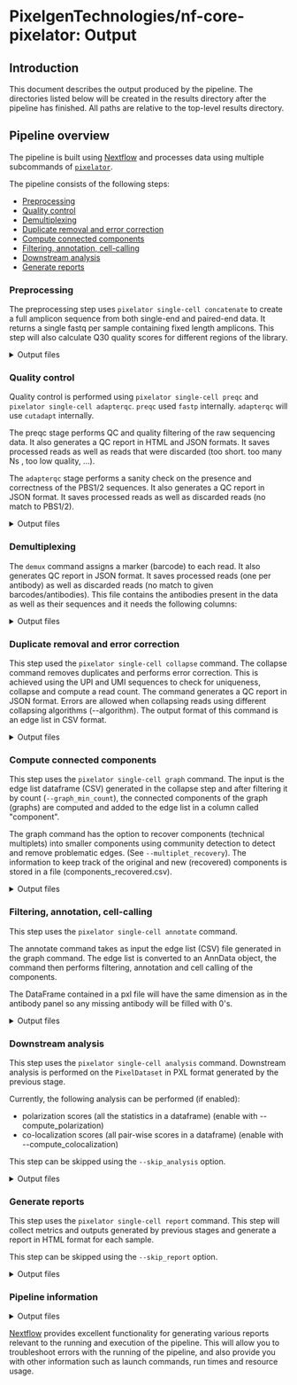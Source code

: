 # PixelgenTechnologies/nf-core-pixelator: Output

## Introduction

This document describes the output produced by the pipeline.
The directories listed below will be created in the results directory after the pipeline has finished. All paths are relative to the top-level results directory.

## Pipeline overview

The pipeline is built using [Nextflow](https://www.nextflow.io/) and processes data using multiple subcommands
of [`pixelator`](https://github.com/PixelgenTechnologies/pixelator).

The pipeline consists of the following steps:

- [Preprocessing](#Preprocessing)
- [Quality control](#quality-control)
- [Demultiplexing](#demultiplexing)
- [Duplicate removal and error correction](#duplicate-removal-and-error-correction)
- [Compute connected components](#compute-connected-components)
- [Filtering, annotation, cell-calling](#filtering-annotation-cell-calling)
- [Downstream analysis](#downstream-analysis)
- [Generate reports](#generate-reports)

### Preprocessing

The preprocessing step uses `pixelator single-cell concatenate` to create a full amplicon sequence from both single-end and paired-end data.
It returns a single fastq per sample containing fixed length amplicons.
This step will also calculate Q30 quality scores for different regions of the library.

<details markdown="1">
<summary>Output files</summary>

- `pixelator`

  - `concatenate`

    - `<sample-id>.merged.fastq.gz`:
      Combine R1 and R2 reads into full amplicon reads and calculate Q30 scores for the amplicon regions.
    - `<sample-id>.report.json`: Q30 metrics of the amplicon.
    - `<sample-id>.meta.json`: Command invocation metadata.

  - `logs`
    - `<sample-id>.pixelator-concatenate.log`: pixelator log output.

</details>

### Quality control

Quality control is performed using `pixelator single-cell preqc` and `pixelator single-cell adapterqc`.
`preqc` used `fastp` internally. `adapterqc` will use `cutadapt` internally.

The preqc stage performs QC and quality filtering of the raw sequencing data. It also generates a QC report in HTML and JSON formats. It saves processed reads as well as reads that were discarded (too short. too many Ns , too low quality, ...).

The `adapterqc` stage performs a sanity check on the presence and correctness of the PBS1/2 sequences. It also generates a QC report in JSON format. It saves processed reads as well as discarded reads (no match to PBS1/2).

<details markdown="1">
<summary>Output files</summary>

- `pixelator`

  - `preqc`
    - `<sample-id>.processed.fastq.gz`: Processed reads.
    - `<sample-id>.failed.fastq.gz`: Discarded reads.
    - `<sample-id>.report.json`: Fastp json report.
    - `<sample-id>.meta.json`: Command invocation metadata.
  - `adapterqc`

    - `<sample-id>.processed.fastq.gz`: Processed reads.
    - `<sample-id>.failed.fastq.gz`: Discarded reads.
    - `<sample-id>.report.json`: Cutadapt json report.
    - `<sample-id>.meta.json`: Command invocation metadata.

  - `logs`
    - `<sample-id>.pixelator-preqc.log`: pixelator log output.

</details>

### Demultiplexing

The `demux` command assigns a marker (barcode) to each read. It also generates QC report in JSON format. It saves processed reads (one per antibody) as well as discarded reads (no match to given barcodes/antibodies). This file contains the antibodies present in the data as well as their sequences and it needs the following columns:

<details markdown="1">
<summary>Output files</summary>

- `pixelator`

  - `demux`

    - `<sample-id>.processed-<antibody_name>.fastq.gz`: Reads demultiplexed per antibody.
    - `<sample-id>.failed.fastq.gz`: Discarded reads that do not match an antibody barcode.
    - `<sample-id>.report.json`: Cutadapt json report.
    - `<sample-id>.meta.json`: Command invocation metadata.

  - `logs`
    - `<sample-id>.pixelator-demultiplex.log`: pixelator log output.

</details>

### Duplicate removal and error correction

This step used the `pixelator single-cell collapse` command.
The collapse command removes duplicates and performs error correction. This is achieved using the UPI and UMI sequences to check for uniqueness, collapse and compute a read count. The command generates a QC report in JSON format. Errors are allowed when collapsing reads using different collapsing algorithms (--algorithm).
The output format of this command is an edge list in CSV format.

<details markdown="1">
<summary>Output files</summary>

- `pixelator`

  - `collapse`

    - `<sample-id>.collapsed.csv.gz`: Edgelist of the graph.
    - `<sample-id>.report.json`: Statistics for the collapse step.
    - `<sample-id>.meta.json`: Command invocation metadata.

  - `logs`
    - `<sample-id>.pixelator-collapse.log`: pixelator log output.

</details>

### Compute connected components

This step uses the `pixelator single-cell graph` command.
The input is the edge list dataframe (CSV) generated in the collapse step and after filtering it
by count (`--graph_min_count`), the connected components of the graph (graphs) are computed and
added to the edge list in a column called "component".

The graph command has the option to recover components (technical multiplets) into smaller
components using community detection to detect and remove problematic edges.
(See `--multiplet_recovery`). The information to keep track of the original and
new (recovered) components is stored in a file (components_recovered.csv).

<details markdown="1">
<summary>Output files</summary>

- `pixelator`

  - `graph`

    - `<sample-id>.edgelist.csv.gz`:
      Edge list dataframe (CSV) after recovering technical multiplets.
    - `<sample-id>.raw_edgelist.csv.gz`:
      Raw edge list dataframe in csv format before recovering technical multiplets.
    - `<sample-id>.components_recovered.csv`:
      List of new components recovered (when using `--multiple-recovery`)
    - `<sample-id>.meta.json`: Command invocation metadata.
    - `<sample-id>.report.json`: Metrics with useful information about the clustering.
    - `*.meta.json`: Command invocation metadata.

  - `logs`
    - `<sample-id>.pixelator-cluster.log`: pixelator log output.

</details>

### Filtering, annotation, cell-calling

This step uses the `pixelator single-cell annotate` command.

The annotate command takes as input the edge list (CSV) file generated in the graph command.
The edge list is converted to an AnnData object, the command then performs filtering, annotation and
cell calling of the components.

The DataFrame contained in a pxl file will have the same dimension as in the antibody panel so any
missing antibody will be filled with 0's.

<details markdown="1">
<summary>Output files</summary>

- `pixelator`

  - `annotate`

    - `<sample-id>.dataset.pxl`
    - `<sample-id>.meta.json`: Command invocation metadata.
    - `<sample-id>.rank_vs_size.png`
    - `<sample-id>.raw_components_metrics.csv`
    - `<sample-id>.report.json`: Statistics for the analysis step.
    - `<sample-id>.umap.png`

  - `logs` - `<sample-id>.pixelator-annotate.log`: pixelator log output.
  </details>

### Downstream analysis

This step uses the `pixelator single-cell analysis` command.
Downstream analysis is performed on the `PixelDataset` in PXL format generated by the previous stage.

Currently, the following analysis can be performed (if enabled):

- polarization scores (all the statistics in a dataframe) (enable with --compute_polarization)
- co-localization scores (all pair-wise scores in a dataframe) (enable with --compute_colocalization)

This step can be skipped using the `--skip_analysis` option.

<details markdown="1">
<summary>Output files</summary>

- `pixelator`

  - `analysis`

    - `<sample-id>.dataset.pxl`: PixelDataset updated with analysis results.
    - `<sample-id>.meta.json`: Command invocation metadata.
    - `<sample-id>.report.json`: Statistics for the analysis step.

  - `logs`
    - `<sample-id>.pixelator-analysis.log`: pixelator log output.

</details>

### Generate reports

This step uses the `pixelator single-cell report` command.
This step will collect metrics and outputs generated by previous stages
and generate a report in HTML format for each sample.

This step can be skipped using the `--skip_report` option.

<details markdown="1">
<summary>Output files</summary>

- `pixelator`
  - `report`
    - `<sample-id>_report.html`: Pixelator summary report.
  - `logs`
    - `<sample-id>.pixelator-report.log`: Pixelator log output.

</details>

### Pipeline information

<details markdown="1">
<summary>Output files</summary>

- `pipeline_info/`
  - Reports generated by Nextflow: `execution_report.html`, `execution_timeline.html`, `execution_trace.txt` and `pipeline_dag.dot`/`pipeline_dag.svg`.
  - Reports generated by the pipeline: `pipeline_report.html`, `pipeline_report.txt` and `software_versions.yml`. The `pipeline_report*` files will only be present if the `--email` / `--email_on_fail` parameter's are used when running the pipeline.
  - Reformatted samplesheet files used as input to the pipeline: `samplesheet.valid.csv`.
  - Metadata file with software versions, environment information and pipeline configuration for debugging: `metadata.json`

</details>

[Nextflow](https://www.nextflow.io/docs/latest/tracing.html) provides excellent functionality for generating various reports relevant to the running and execution of the pipeline. This will allow you to troubleshoot errors with the running of the pipeline, and also provide you with other information such as launch commands, run times and resource usage.
